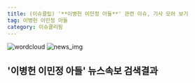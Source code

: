 ```yaml
---
title: (이슈클립) '**이병헌 이민정 아들**' 관련 이슈, 기사 모아 보기
tag: 이병헌 이민정 아들
category: 이슈클리핑
---
```

![wordcloud](https://s3.ap-northeast-2.amazonaws.com/lyrics101-wordcloud/2018-09-20-1537442754.png)
![news_img](https://user-images.githubusercontent.com/42597476/44507050-1206f400-a6e4-11e8-8d98-7ffbfebb353f.png)
## **'**이병헌 이민정 아들**'** 뉴스속보 검색결과

